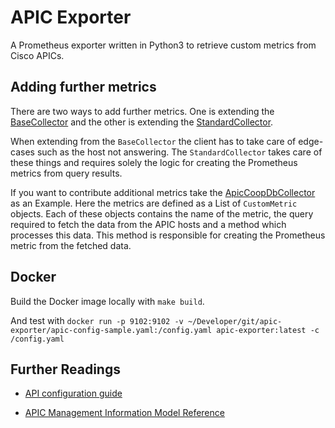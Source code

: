 # APIC Exporter

A Prometheus exporter written in Python3 to retrieve custom metrics from Cisco APICs.

## Adding further metrics

There are two ways to add further metrics. One is extending the [BaseCollector](BaseCollector.py) and the other is extending the [StandardCollector](StandardCollector.py).

When extending from the `BaseCollector` the client has to take care of edge-cases such as the host not answering. The `StandardCollector` takes care of these things and requires solely the logic for creating the Prometheus metrics from query results.

If you want to contribute additional metrics take the [ApicCoopDbCollector](collectors/apiccoopdb.py) as an Example.
Here the metrics are defined as a List of `CustomMetric` objects. Each of these objects contains the name of the metric, the query required to fetch the data from the APIC hosts and a method which processes this data. This method is responsible for creating the Prometheus metric from the fetched data.

## Docker

Build the Docker image locally with `make build`.

And test with `docker run -p 9102:9102 -v ~/Developer/git/apic-exporter/apic-config-sample.yaml:/config.yaml apic-exporter:latest -c /config.yaml`

## Further Readings

- [API configuration guide](https://www.cisco.com/c/en/us/td/docs/switches/datacenter/aci/apic/sw/2-x/rest_cfg/2_1_x/b_Cisco_APIC_REST_API_Configuration_Guide/b_Cisco_APIC_REST_API_Configuration_Guide_chapter_01.html)

- [APIC Management Information Model Reference](https://developer.cisco.com/site/apic-mim-ref-api/)
